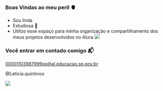### Boas Vindas ao meu peril 🫀
  
- Sou linda
- Estudiosa 📖
- Utilizo esse espaço para minha organização e compartilhamento dos meus projetos desenvolvidos no Alura ![](https://alura.com.br)

### Você entrar em contado comigo 📬
00001103987999sp@al.educacao.sp.gov.br

@Leticia.quintinoo 

![](https://media1.tenor.com/m/USRbnqtNTKMAAAAd/study.gif)
